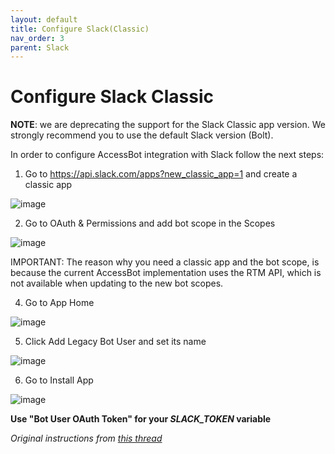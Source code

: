 ```yaml
---
layout: default
title: Configure Slack(Classic)
nav_order: 3
parent: Slack
---
```


# Configure Slack Classic

**NOTE**: we are deprecating the support for the Slack Classic app version. We strongly recommend you to use the default Slack version (Bolt).

In order to configure AccessBot integration with Slack follow the next steps:

1. Go to https://api.slack.com/apps?new_classic_app=1 and create a classic app

![image](https://user-images.githubusercontent.com/313803/115708663-936d2380-a370-11eb-94d2-b5edb1596af7.png)

2. Go to OAuth & Permissions and add bot scope in the Scopes 

![image](https://user-images.githubusercontent.com/313803/115709326-653c1380-a371-11eb-9346-f2fa81c7fd24.png)

IMPORTANT: The reason why you need a classic app and the bot scope, is because the current AccessBot implementation uses the RTM API, which is not available 
when updating to the new bot scopes. 

4. Go to App Home 

![image](https://user-images.githubusercontent.com/313803/115710249-6cafec80-a372-11eb-9071-bad38cf0d4bf.png)

5. Click Add Legacy Bot User and set its name

![image](https://user-images.githubusercontent.com/313803/115710432-a2ed6c00-a372-11eb-8fda-b8ef9c874e49.png)

6. Go to Install App 

![image](https://user-images.githubusercontent.com/313803/115710557-c6181b80-a372-11eb-95dd-72927c81e53a.png)


**Use "Bot User OAuth Token" for your _SLACK_TOKEN_ variable**

_Original instructions from [this thread](https://github.com/slackapi/python-slack-sdk/issues/609#issuecomment-6398872129)_
